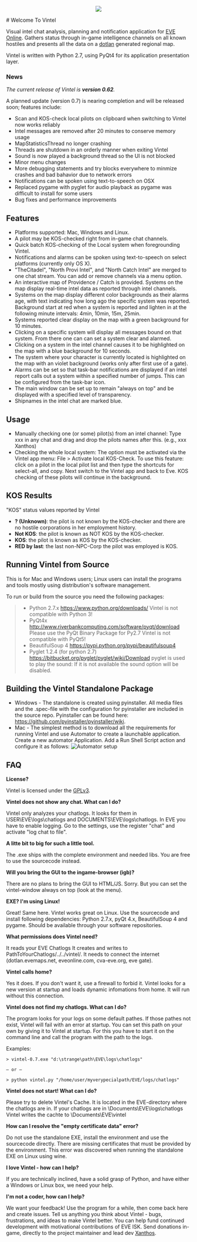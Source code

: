
<p align="center">
  <img align="middle" src="src/vi/ui/res/logo.png">
</p>
# Welcome To Vintel

Visual intel chat analysis, planning and notification application for [EVE Online](http://www.eveonline.com). Gathers status through in-game intelligence channels on all known hostiles and presents all the data on a [dotlan](http://evemaps.dotlan.net/map/Cache#npc24) generated regional map.

Vintel is written with Python 2.7, using PyQt4 for its application presentation layer.

### News
_The current release of Vintel is **version 0.62**._

A planned update (version 0.7) is nearing completion and will be released soon; features include:
- Scan and KOS-check local pilots on clipboard when switching to Vintel now works reliably
- Intel messages are removed after 20 minutes to conserve memory usage
- MapStatisticsThread no longer crashing
- Threads are shutdown in an orderly manner when exiting Vintel
- Sound is now played a background thread so the UI is not blocked
- Minor menu changes
- More debugging statements and try blocks everywhere to minmize crashes and bad bahavior due to network errors
- Notifications can be spoken using text-to-speech on OSX
- Replaced pygame with pyglet for audio playback as pygame was difficult to install for some users
- Bug fixes and performance improvements

## Features

 - Platforms supported: Mac, Windows and Linux.
 - A pilot may be KOS-checked right from in-game chat channels.
 - Quick batch KOS-checking of the Local system when foregrounding Vintel.
 - Notifications and alarms can be spoken using text-to-speech on select platforms (currently only OS X).
 - "TheCitadel", "North Provi Intel", and "North Catch Intel" are merged to one chat stream. You can add or remove channels via a menu option.
 - An interactive map of Providence / Catch is provided. Systems on the map display real-time intel data as reported through intel channels.
 - Systems on the map display different color backgrounds as their alarms age, with text indicating how long ago the specific system was reported.
Background start at red when a system is reported and lighten in at the following minute intervals: 4min, 10min, 15m, 25min.
 - Systems reported clear display on the map with a green background for 10 minutes.
 - Clicking on a specific system will display all messages bound on that system. From there one can can set a system clear and alarmed.
 - Clicking on a system in the intel channel causes it to be highlighted on the map with a blue background for 10 seconds.
 - The system where your character is currently located is highlighted on the map with an violet background (works only after first use of a gate).
 - Alarms can be set so that task-bar notifications are displayed if an intel report calls out a system within a specified number of jumps. This can be configured from the task-bar icon.
 - The main window can be set up to remain "always on top" and be displayed with a specified level of transparency.
 - Shipnames in the intel chat are marked blue.

Usage
-----

 - Manually checking one (or some) pilot(s) from an intel channel:
 Type xxx in any chat and drag and drop the pilots names after this. (e.g., xxx Xanthos)
 - Checking the whole local system:
The option must be activated via the Vintel app menu: File > Activate local KOS-Check.
To use this feature: click on a pilot in the local pilot list and then type the shortcuts for select-all, and copy. Next switch to the Vintel app and back to Eve. KOS checking of these pilots will continue in the background.


KOS Results
-----------
"KOS" status values reported by Vintel

 - **? (Unknown)**: the pilot is not known by the KOS-checker and there are no hostile corporations in her employment history.
 - **Not KOS**: the pilot is known as NOT KOS by the KOS-checker.
 - **KOS**: the pilot is known as KOS by the KOS-checker.
 - **RED by last**: the last non-NPC-Corp the pilot was employed is KOS.

Running Vintel from Source
--------------------------

This is for Mac and Windows users; Linux users can install the programs
and tools mostly using distribution's software management.

To run or build from the source you need the following packages:
> - Python 2.7.x
https://www.python.org/downloads/
Vintel is not compatible with Python 3!
> - PyQt4x
http://www.riverbankcomputing.com/software/pyqt/download
Please use the PyQt Binary Package for Py2.7
Vintel is not compatible with PyQt5!
> - BeautifulSoup 4
https://pypi.python.org/pypi/beautifulsoup4
> - Pyglet 1.2.4 (for python 2.7)
https://bitbucket.org/pyglet/pyglet/wiki/Download
pyglet is used to play the sound: If it is not available the
sound option will be disabled.

Building the Vintel Standalone Package 
-------

 - Windows - The standalone is created using pyinstaller. All media files and the .spec-file with the configuration for pyinstaller are included in the source repo. Pyinstaller can be found here: https://github.com/pyinstaller/pyinstaller/wiki.
 - Mac - The simplest method is to download all the requirements for running Vintel and use Automator to create a launchable application. Create a new automator Application. Add a Run Shell Script action and configure it as follows: ![Automator setup](https://raw.github.com/Xanthos-Eve/vintel/master/src/docs/automator-setup.jpg)

FAQ
---

**License?**

Vintel is licensed under the [GPLv3](http://www.gnu.org/licenses/gpl-3.0.html).

**Vintel does not show any chat. What can I do?**

Vintel only analyzes your chatlogs. It looks for them in USER\EVE\logs\chatlogs and DOCUMENTS\EVE\logs\chatlogs. In EVE you have to enable logging. Go to the settings, use the register "chat" and activate "log chat to file".

**A litte bit to big for such a little tool.**

The .exe ships with the complete environment and needed libs. You are free to use the sourcecode instead.

**Will you bring the GUI to the ingame-browser (igb)?**

There are no plans to bring the GUI to HTML/JS. Sorry. But you can set the vintel-window always on top (look at the menu).

**EXE? I'm using Linux!**

Great! Same here. Vintel works great on Linux. Use the sourcecode and install following dependencies: Python 2.7.x, pyQt 4.x, BeautifulSoup 4 and pygame. Should be available through your software repositories.

**What permissions does Vintel need?**

It reads your EVE Chatlogs
It creates and writes to PathToYourChatlogs/../../vintel/.
It needs to connect the internet (dotlan.evemaps.net, eveonline.com, cva-eve.org, eve gate).

**Vintel calls home?**

Yes it does. If you don't want it, use a firewall to forbid it.
Vintel looks for a new version at startup and loads dynamic infomations from home. It will run without this connection.

**Vintel does not find my chatlogs. What can I do?**

The program looks for your logs on some default pathes. If those pathes not exist, Vintel will fail with an error at startup. You can set this path on your own by giving it to Vintel at startup. For this you have to start it on the command line and call the program with the path to the logs.

Examples:

`> vintel-0.7.exe "d:\strange\path\EVE\logs\chatlogs"`

    – or –

`> python vintel.py "/home/user/myverypecialpath/EVE/logs/chatlogs"`

**Vintel does not start! What can I do?**

Please try to delete Vintel's Cache. It is located in the EVE-directory where the chatlogs are in. If your chatlogs are in \Documents\EVE\logs\chatlogs Vintel writes the cachte to \Documents\EVE\vintel

**How can I resolve the "empty certificate data" error?**

Do not use the standalone EXE, install the environment and use the sourcecode directly. There are missing certificates that must be provided by the environment. This error was discovered when running the standalone EXE on Linux using wine.

**I love Vintel - how can I help?**

If you are technically inclined, have a solid grasp of Python, and have either a Windows or Linux box, we need your help.

**I'm not a coder, how can I help?**

We want your feedback! Use the program for a while, then come back here and create issues. Tell us anything you think about Vintel - bugs, frustrations, and ideas to make Vintel better. You can help fund continued development with motivational contributions of EVE ISK. Send donations in-game, directly to the project maintainer and lead dev [Xanthos](http://image.eveonline.com/Character/183452271_256.jpg).
